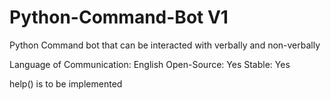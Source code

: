 # Python-Command-Bot V1
Python Command bot that can be interacted with verbally and non-verbally

Language of Communication: English
Open-Source: Yes
Stable: Yes

help() is to be implemented
